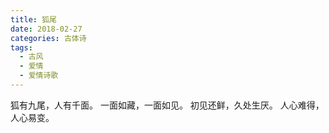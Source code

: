 ```yaml
---
title: 狐尾
date: 2018-02-27
categories: 古体诗
tags:
  - 古风
  - 爱情
  - 爱情诗歌
---
```


狐有九尾，人有千面。<!--more-->
一面如藏，一面如见。
初见还鲜，久处生厌。
人心难得，人心易变。
